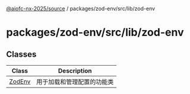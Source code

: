 [@aiofc-nx-2025/source](../../../../../index.md) / packages/zod-env/src/lib/zod-env

# packages/zod-env/src/lib/zod-env

## Classes

| Class | Description |
| ------ | ------ |
| [ZodEnv](classes/ZodEnv.md) | 用于加载和管理配置的功能类 |
